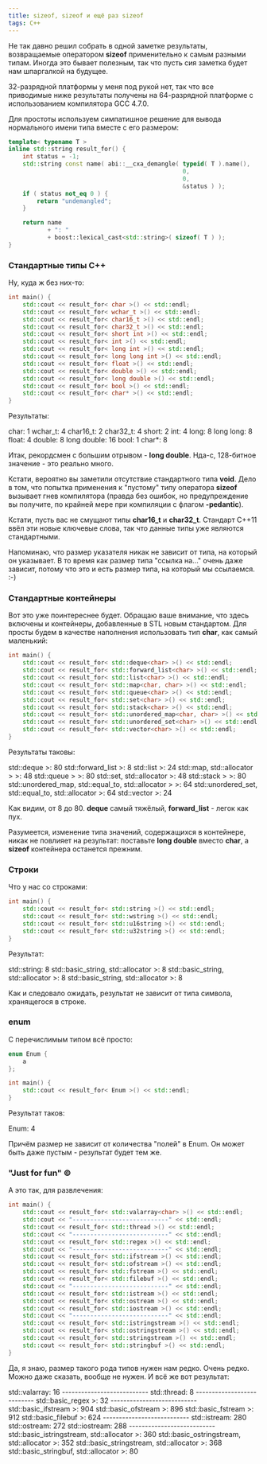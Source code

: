 ```yaml
---
title: sizeof, sizeof и ещё раз sizeof
tags: C++
---
```


Не так давно решил собрать в одной заметке результаты, возвращаемые оператором **sizeof** применительно к самым разными типам. Иногда это бывает полезным, так что пусть сия заметка будет нам шпаргалкой на будущее.

32-разрядной платформы у меня под рукой нет, так что все приводимые ниже результаты получены на 64-разрядной платформе с использованием компилятора GCC 4.7.0.
<!--break-->
Для простоты используем симпатишное решение для вывода нормального имени типа вместе с его размером:

```cpp
template< typename T >
inline std::string result_for() {
    int status = -1;
    std::string const name( abi::__cxa_demangle( typeid( T ).name(), 
                                                 0, 
                                                 0, 
                                                 &status ) );
    if ( status not_eq 0 ) {
        return "undemangled";
    }

    return name 
           + ": " 
           + boost::lexical_cast<std::string>( sizeof( T ) );
}
```

<h3>Стандартные типы C++</h3>

Ну, куда ж без них-то:

```cpp
int main() {
    std::cout << result_for< char >() << std::endl;
    std::cout << result_for< wchar_t >() << std::endl;
    std::cout << result_for< char16_t >() << std::endl;
    std::cout << result_for< char32_t >() << std::endl;
    std::cout << result_for< short int >() << std::endl;
    std::cout << result_for< int >() << std::endl;
    std::cout << result_for< long int >() << std::endl;
    std::cout << result_for< long long int >() << std::endl;
    std::cout << result_for< float >() << std::endl;
    std::cout << result_for< double >() << std::endl;
    std::cout << result_for< long double >() << std::endl;
    std::cout << result_for< bool >() << std::endl;
    std::cout << result_for< char* >() << std::endl;
}
```

Результаты:

<bash>
char: 1
wchar_t: 4
char16_t: 2
char32_t: 4
short: 2
int: 4
long: 8
long long: 8
float: 4
double: 8
long double: 16
bool: 1
char*: 8
</bash>

Итак, рекордсмен с большим отрывом - **long double**. Нда-с, 128-битное значение - это реально много.

Кстати, вероятно вы заметили отсутствие стандартного типа **void**. Дело в том, что попытка применения к "пустому" типу оператора **sizeof** вызывает гнев компилятора (правда без ошибок, но предупреждение вы получите, по крайней мере при компиляции с флагом **-pedantic**).

Кстати, пусть вас не смущают типы **char16_t** и **char32_t**. Стандарт C++11 ввёл эти новые ключевые слова, так что данные типы уже являются стандартными.

Напоминаю, что размер указателя никак не зависит от типа, на который он указывает. В то время как размер типа "ссылка на..." очень даже зависит, потому что это и есть размер типа, на который мы ссылаемся. :-)

<h3>Стандартные контейнеры</h3>

Вот это уже поинтереснее будет. Обращаю ваше внимание, что здесь включены и контейнеры, добавленные в STL новым стандартом. Для просты будем в качестве наполнения использовать тип **char**, как самый маленький:

```cpp
int main() {
    std::cout << result_for< std::deque<char> >() << std::endl;
    std::cout << result_for< std::forward_list<char> >() << std::endl;
    std::cout << result_for< std::list<char> >() << std::endl;
    std::cout << result_for< std::map<char, char> >() << std::endl;
    std::cout << result_for< std::queue<char> >() << std::endl;
    std::cout << result_for< std::set<char> >() << std::endl;
    std::cout << result_for< std::stack<char> >() << std::endl;
    std::cout << result_for< std::unordered_map<char, char> >() << std::endl;
    std::cout << result_for< std::unordered_set<char> >() << std::endl;
    std::cout << result_for< std::vector<char> >() << std::endl;
}
```

Результаты таковы:

<bash>
std::deque<char, std::allocator<char> >: 80
std::forward_list<char, std::allocator<char> >: 8
std::list<char, std::allocator<char> >: 24
std::map<char, char, std::less<char>, std::allocator<std::pair<char const, char> > >: 48
std::queue<char, std::deque<char, std::allocator<char> > >: 80
std::set<char, std::less<char>, std::allocator<char> >: 48
std::stack<char, std::deque<char, std::allocator<char> > >: 80
std::unordered_map<char, char, std::hash<char>, std::equal_to<char>, std::allocator<std::pair<char const, char> > >: 64
std::unordered_set<char, std::hash<char>, std::equal_to<char>, std::allocator<char> >: 64
std::vector<char, std::allocator<char> >: 24
</bash>

Как видим, от 8 до 80. **deque** самый тяжёлый, **forward_list** - легок как пух.

Разумеется, изменение типа значений, содержащихся в контейнере, никак не повлияет на результат: поставьте **long double** вместо **char**, а **sizeof** контейнера останется прежним.

<h3>Строки</h3>

Что у нас со строками:

```cpp
int main() {
    std::cout << result_for< std::string >() << std::endl;
    std::cout << result_for< std::wstring >() << std::endl;
    std::cout << result_for< std::u16string >() << std::endl;
    std::cout << result_for< std::u32string >() << std::endl;
}
```

Результат:

<bash>
std::string: 8
std::basic_string<wchar_t, std::char_traits<wchar_t>, std::allocator<wchar_t> >: 8
std::basic_string<char16_t, std::char_traits<char16_t>, std::allocator<char16_t> >: 8
std::basic_string<char32_t, std::char_traits<char32_t>, std::allocator<char32_t> >: 8
</bash>

Как и следовало ожидать, результат не зависит от типа символа, хранящегося в строке.

<h3>enum</h3>

С перечислимым типом всё просто:

```cpp
enum Enum {
    a
};

int main() {
    std::cout << result_for< Enum >() << std::endl;
}
```

Результат таков:

<bash>
Enum: 4 
</bash>

Причём размер не зависит от количества "полей" в Enum. Он может быть даже пустым - результат будет тем же.

<h3>"Just for fun" ©</h3>

А это так, для развлечения:

```cpp
int main() {
    std::cout << result_for< std::valarray<char> >() << std::endl;
    std::cout << "---------------------------" << std::endl;
    std::cout << result_for< std::thread >() << std::endl;
    std::cout << "---------------------------" << std::endl;
    std::cout << result_for< std::regex >() << std::endl;
    std::cout << "---------------------------" << std::endl;
    std::cout << result_for< std::ifstream >() << std::endl;
    std::cout << result_for< std::ofstream >() << std::endl;
    std::cout << result_for< std::fstream >() << std::endl;
    std::cout << result_for< std::filebuf >() << std::endl;
    std::cout << "---------------------------" << std::endl;
    std::cout << result_for< std::istream >() << std::endl;
    std::cout << result_for< std::ostream >() << std::endl;
    std::cout << result_for< std::iostream >() << std::endl;
    std::cout << "---------------------------" << std::endl;
    std::cout << result_for< std::istringstream >() << std::endl;
    std::cout << result_for< std::ostringstream >() << std::endl;
    std::cout << result_for< std::stringstream >() << std::endl;
    std::cout << result_for< std::stringbuf >() << std::endl;
}
```

Да, я знаю, размер такого рода типов нужен нам редко. Очень редко. Можно даже сказать, вообще не нужен. И всё же вот результат:

<bash>
std::valarray<char>: 16
---------------------------
std::thread: 8
---------------------------
std::basic_regex<char, std::regex_traits<char> >: 32
---------------------------
std::basic_ifstream<char, std::char_traits<char> >: 904
std::basic_ofstream<char, std::char_traits<char> >: 896
std::basic_fstream<char, std::char_traits<char> >: 912
std::basic_filebuf<char, std::char_traits<char> >: 624
---------------------------
std::istream: 280
std::ostream: 272
std::iostream: 288
---------------------------
std::basic_istringstream<char, std::char_traits<char>, std::allocator<char> >: 360
std::basic_ostringstream<char, std::char_traits<char>, std::allocator<char> >: 352
std::basic_stringstream<char, std::char_traits<char>, std::allocator<char> >: 368
std::basic_stringbuf<char, std::char_traits<char>, std::allocator<char> >: 80
</bash>
